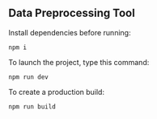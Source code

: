 ## Data Preprocessing Tool


Install dependencies before running:
```
npm i
```

To launch the project, type this command:

```
npm run dev
```

To create a production build:

```
npm run build
```

